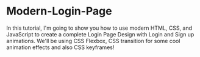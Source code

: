 # Modern-Login-Page
In this tutorial, I'm going to show you how to use modern HTML, CSS, and JavaScript to create a complete Login Page Design with Login and Sign up animations. We'll be using CSS Flexbox, CSS transition for some cool animation effects and also CSS keyframes!
